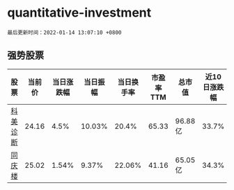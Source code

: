 # quantitative-investment

`最后更新时间：2022-01-14 13:07:10 +0800`

## 强势股票

|股票|当前价|当日涨跌幅|当日振幅|当日换手率|市盈率TTM|总市值|近10日涨跌幅|
|----|----|----|----|----|----|----|----|
|[科美诊断](https://xueqiu.com/S/SH688468)|24.16|4.5%|10.03%|20.4%|65.33|96.88亿|33.7%|
|[同庆楼](https://xueqiu.com/S/SH605108)|25.02|1.54%|9.37%|22.06%|41.16|65.05亿|34.3%|

